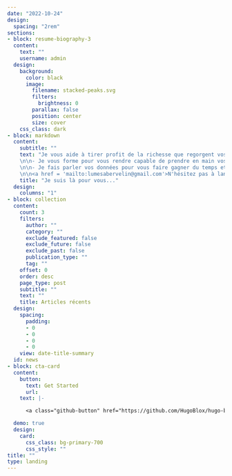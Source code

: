 ```yaml
---
date: "2022-10-24"
design:
  spacing: "2rem"
sections:
- block: resume-biography-3
  content:
    text: ""
    username: admin
  design:
    background:
      color: black
      image:
        filename: stacked-peaks.svg
        filters:
          brightness: 0
        parallax: false
        position: center
        size: cover
    css_class: dark
- block: markdown
  content:
    subtitle: ""
    text: "Je vous aide à tirer profit de la richesse que regorgent vos données par l'application des méthodes statistiques éprouvées et celles issues de l'inteligence artificielle.
    \n\n- Je vous forme pour vous rendre capable de prendre en main vos projets Data et gagner en productivité.
    \n\n- Je fais parler vos données pour vous faire gagner du temps et vous concentrer sur le coeur de votre business.
    \n\n<a href = 'mailto:lumesabervelin@gmail.com'>N'hésitez pas à lancer la conversation</a>. Je réponds généralement rapidement \U0001F603"
    title: "Je suis là pour vous..."
  design:
    columns: "1"
- block: collection
  content:
    count: 3
    filters:
      author: ""
      category: ""
      exclude_featured: false
      exclude_future: false
      exclude_past: false
      publication_type: ""
      tag: ""
    offset: 0
    order: desc
    page_type: post
    subtitle: ""
    text: ""
    title: Articles récents
  design:
    spacing:
      padding:
      - 0
      - 0
      - 0
      - 0
    view: date-title-summary
  id: news
- block: cta-card
  content:
    button:
      text: Get Started
      url: 
    text: |-

      <a class="github-button" href="https://github.com/HugoBlox/hugo-blox-builder" data-color-scheme="no-preference: light; light: light; dark: dark;" data-icon="octicon-star" data-size="large" data-show-count="true" aria-label="Star HugoBlox/hugo-blox-builder on GitHub">Star</a>

  demo: true
  design:
    card:
      css_class: bg-primary-700
      css_style: ""
title: ""
type: landing
---
```

